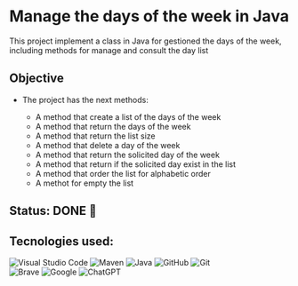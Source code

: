 # Manage the days of the week in Java
This project implement a class in Java for gestioned the days of the week, including methods for manage and consult the day list

## Objective

- The project has the next methods:
  
    - A method that create a list of the days of the week
    - A method that return the days of the week
    - A method that return the list size
    - A method that delete a day of the week
    - A method that return the solicited day of the week
    - A method that return if the solicited day exist in the list
    - A method that order the list for alphabetic order
    - A methot for empty the list
 
## Status: DONE 🚀

## Tecnologies used:

![Visual Studio Code](https://img.shields.io/badge/-Visual_Studio_Code-007ACC?logo=visual-studio-code&logoColor=white&style=flat)
![Maven](https://img.shields.io/badge/-Maven-C71A36?logo=apache-maven&logoColor=white&style=flat)
![Java](https://img.shields.io/badge/-Java-007396?logo=java&logoColor=white&style=flat)
![GitHub](https://img.shields.io/badge/-GitHub-181717?logo=github&logoColor=white&style=flat)
![Git](https://img.shields.io/badge/-Git-F05032?logo=git&logoColor=white&style=flat)  
![Brave](https://img.shields.io/badge/-Brave-FB542B?logo=brave&logoColor=white&style=flat)
![Google](https://img.shields.io/badge/-Google-4285F4?logo=google&logoColor=white&style=flat)
![ChatGPT](https://img.shields.io/badge/-ChatGPT-10A37F?logo=openai&logoColor=white&style=flat)


